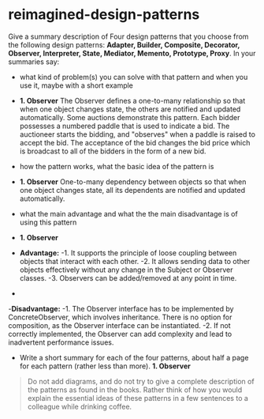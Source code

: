 # reimagined-design-patterns

Give a summary description of Four design patterns that you choose from the following design patterns: **Adapter,  Builder, Composite, Decorator, Observer, Interpreter, State, Mediator, Memento, Prototype, Proxy**. In your summaries say:

- what kind of problem(s) you can solve with that pattern and when you use it, maybe with a short example
- **1. Observer**
          The Observer defines a one-to-many relationship so that when one object changes state, the others are notified and updated automatically. Some auctions demonstrate this pattern. Each bidder possesses a numbered paddle that is used to indicate a bid. The auctioneer starts the bidding, and "observes" when a paddle is raised to accept the bid. The acceptance of the bid changes the bid price which is broadcast to all of the bidders in the form of a new bid.
          
- how the pattern works, what the basic idea of the pattern is
- **1. Observer**
          One-to-many dependency between objects so that when one object changes state, all its dependents are notified and updated automatically.
 
- what the main advantage and what the the main disadvantage is of using this pattern
- **1. Observer**
- **Advantage:**
-1. It supports the principle of loose coupling between objects that interact with each other.
-2. It allows sending data to other objects effectively without any change in the Subject or Observer classes.
-3. Observers can be added/removed at any point in time.
-         
-**Disadvantage:**
-1. The Observer interface has to be implemented by ConcreteObserver, which involves inheritance. There is no option for composition, as the Observer interface                  can be instantiated.
-2. If not correctly implemented, the Observer can add complexity and lead to inadvertent performance issues.

- Write a short summary for each of the four patterns, about half a page for each pattern (rather less than more).
**1. Observer**
          
> Do not add diagrams, and do not try to give a complete description of the patterns as found in the books. Rather think of how you would explain the essential ideas of these patterns in a few sentences to a colleague while drinking coffee.
